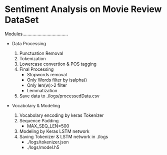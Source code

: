 Sentiment Analysis on Movie Review DataSet
===========================================
Modules....................................

+ Data Processing
	1. Punctuation Removal
	2. Tokenization
	3. Lowercase convertion & POS tagging
	4. Final Processing
		+ Stopwords removal
		+ Only Words filter by isalpha()
		+ Only len(w)>2 filter
		+ Lemmatization
	5. Save data to ./logs/processedData.csv

+ Vocabolary & Modeling
	1. Vocabolary encoding by keras Tokenizer
	2. Sequence Padding
		+ MAX_SEQ_LEN=500
	3. Modeling by Keras LSTM network
	4. Saving Tokenizer & LSTM network in ./logs
		+ ./logs/tokenizer.json
		+ ./logs/model.h5
